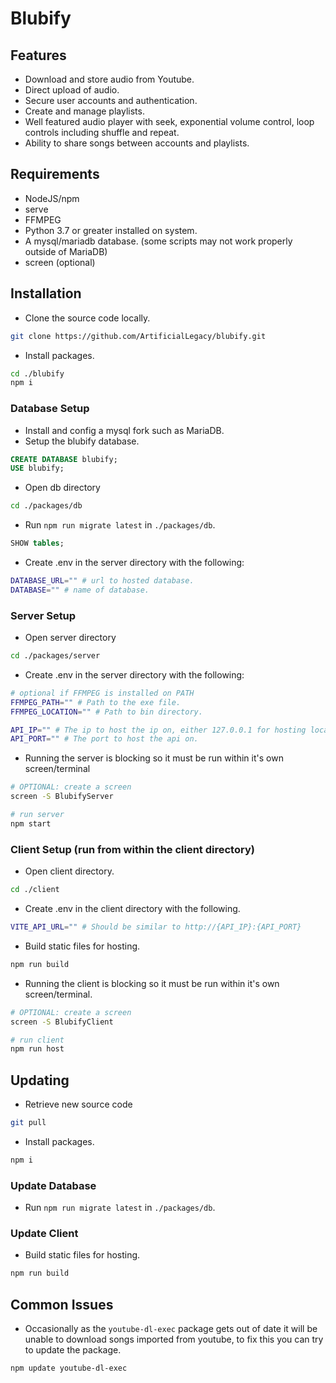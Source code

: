 # Blubify

## Features

* Download and store audio from Youtube.
* Direct upload of audio.
* Secure user accounts and authentication.
* Create and manage playlists.
* Well featured audio player with seek, exponential volume control, loop controls including shuffle and repeat.
* Ability to share songs between accounts and playlists.

## Requirements

* NodeJS/npm
* serve
* FFMPEG
* Python 3.7 or greater installed on system.
* A mysql/mariadb database. (some scripts may not work properly outside of MariaDB)
* screen (optional)

## Installation

* Clone the source code locally.

```sh
git clone https://github.com/ArtificialLegacy/blubify.git
```

* Install packages.

```sh
cd ./blubify
npm i
```

### Database Setup

* Install and config a mysql fork such as MariaDB.
* Setup the blubify database.

```sql
CREATE DATABASE blubify;
USE blubify;
```

* Open db directory

```sh
cd ./packages/db
```

* Run `npm run migrate latest` in `./packages/db`.

```sql
SHOW tables;
```

* Create .env in the server directory with the following:

```sh
DATABASE_URL="" # url to hosted database.
DATABASE="" # name of database.
```

### Server Setup

* Open server directory

```sh
cd ./packages/server
```

* Create .env in the server directory with the following:

```sh
# optional if FFMPEG is installed on PATH
FFMPEG_PATH="" # Path to the exe file.
FFMPEG_LOCATION="" # Path to bin directory.

API_IP="" # The ip to host the ip on, either 127.0.0.1 for hosting locally or you're ip on you're local network.
API_PORT="" # The port to host the api on.
```

* Running the server is blocking so it must be run within it's own screen/terminal

```sh
# OPTIONAL: create a screen
screen -S BlubifyServer

# run server
npm start
```

### Client Setup (run from within the client directory)

* Open client directory.

```sh
cd ./client
```

* Create .env in the client directory with the following.

```sh
VITE_API_URL="" # Should be similar to http://{API_IP}:{API_PORT}
```

* Build static files for hosting.

```sh
npm run build
```

* Running the client is blocking so it must be run within it's own screen/terminal.

```sh
# OPTIONAL: create a screen
screen -S BlubifyClient

# run client
npm run host
```

## Updating

* Retrieve new source code

```sh
git pull
```

* Install packages.

```sh
npm i

```

### Update Database

* Run `npm run migrate latest` in `./packages/db`.

### Update Client

* Build static files for hosting.

```sh
npm run build
```

## Common Issues

* Occasionally as the `youtube-dl-exec` package gets out of date it will be unable to download songs imported from youtube, to fix this you can try to update the package.

```sh
npm update youtube-dl-exec
```
